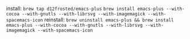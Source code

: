 install:
  `brew tap d12frosted/emacs-plus`
  `brew install emacs-plus --with-cocoa --with-gnutls --with-librsvg --with-imagemagick --with-spacemacs-icon`
reinstall:
  `brew uninstall emacs-plus && brew install emacs-plus --with-cocoa --with-gnutls --with-librsvg --with-imagemagick --with-spacemacs-icon`

